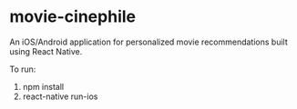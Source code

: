 # movie-cinephile

An iOS/Android application for personalized movie recommendations built using React Native.

To run:

1. npm install
2. react-native run-ios

